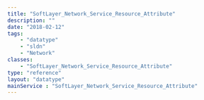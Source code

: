 ```yaml
---
title: "SoftLayer_Network_Service_Resource_Attribute"
description: ""
date: "2018-02-12"
tags:
    - "datatype"
    - "sldn"
    - "Network"
classes:
    - "SoftLayer_Network_Service_Resource_Attribute"
type: "reference"
layout: "datatype"
mainService : "SoftLayer_Network_Service_Resource_Attribute"
---
```

